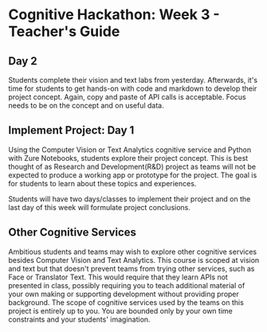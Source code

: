# Cognitive Hackathon: Week 3 - Teacher's Guide
## Day 2

Students complete their vision and text labs from yesterday. Afterwards, it's time for students to get hands-on with code and markdown to develop their project concept. Again, copy and paste of API calls is acceptable. Focus needs to be on the concept and on useful data.


## Implement Project: Day 1

Using the Computer Vision or Text Analytics cognitive service and Python with Zure Notebooks, students explore their project concept. This is best thought of as Research and Development(R&D) project as teams will not be expected to produce a working app or prototype for the project. The goal is for students to learn about these topics and experiences. 

Students will have two days/classes to implement their project and on the last day of this week will formulate project conclusions.

## Other Cognitive Services
Ambitious students and teams may wish to explore other cognitive services besides Computer Vision and Text Analytics. This course is scoped at vision and text but that doesn't prevent teams from trying other services, such as Face or Translator Text. This would require that they learn APIs not presented in class, possibly requiring you to teach additional material of your own making or supporting development without providing proper background. The scope of cognitive services used by the teams on this project is entirely up to you. You are bounded only by your own time constraints and your students' imagination.
